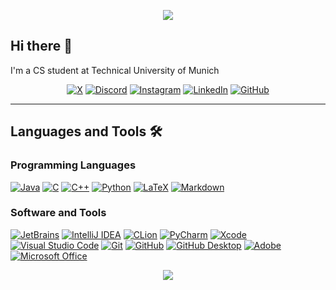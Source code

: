 <!-- Animated Header: https://github.com/kyechan99/capsule-render -->

<p align="center">
  <img src="https://capsule-render.vercel.app/api?type=waving&color=gradient&height=100&section=header&fontSize=60&animation=fadeIn&fontAlignY=35"/>
</p>

## Hi there 👋 

I'm a CS student at Technical University of Munich

<!-- Social badges -->

<p align="center">
  <!-- X and the X logo are either registered trademarks or trademarks of X Corp. in the United States and/or other countries. -->
  <a href="https://x.com/tomkuttler">
    <img alt="X" src="https://img.shields.io/badge/X-black?style=for-the-badge&logo=x&logoColor=white"/></a>
  <!-- Discord and the Discord logo are either registered trademarks or trademarks of Discord Inc. in the United States and/or other countries. -->
  <a href="https://discordapp.com/users/793397625361268756">
    <img alt="Discord" src="https://img.shields.io/badge/Discord-5865F2?style=for-the-badge&logo=discord&logoColor=white"/></a>
  <!-- Instagram and the Instagram logo are either registered trademarks or trademarks of Meta Platforms, Inc. in the United States and/or other countries. -->
  <a href="https://www.instagram.com/tomkuttler/">
    <img alt="Instagram" src="https://img.shields.io/badge/Instagram-%23E4405F?style=for-the-badge&logo=Instagram&logoColor=white"/></a>
  <!-- LinkedIn and the LinkedIn logo are either registered trademarks or trademarks of LinkedIn Corp. in the United States and/or other countries. -->
  <a href="https://www.linkedin.com/in/tomkuttler">
    <img alt="LinkedIn" src="https://img.shields.io/badge/linkedin-%230077B5?style=for-the-badge&logo=linkedin&logoColor=white"/></a>
  <!-- GITHUB®, the GITHUB® logo design, the INVERTOCAT logo design, OCTOCAT®, and the OCTOCAT® logo design are trademarks of GitHub, Inc., registered in the United States and other countries. -->
  <a href="https://github.com/tomkuttler">
    <img alt="GitHub" src="https://img.shields.io/badge/github-%23121011?style=for-the-badge&logo=github&logoColor=white"/></a>
</p>

---

<!-- Languages and Tools list -->
<!-- Documentation for badges with logo: https://shields.io/docs/logos -->
<!-- Badge formatting: https://img.shields.io/badge/<badgeContent>-<badge-color>?logo=<name from simpleicons>&logoColor=<logo-color> -->
<!-- Or use the builder: https://shields.io/badges/static-badge -->

<!-- Supportet icons: https://simpleicons.org -->
<!-- Click on the icon title to copy the name -->

<!-- Custom Icons: https://github.com/Ileriayo/markdown-badges -->

## Languages and Tools 🛠️

### Programming Languages

<p>
  <!-- Oracle, Java, MySQL, and NetSuite are registered trademarks of Oracle and/or its affiliates. Other names may be trademarks of their respective owners. -->
  <a href="https://www.java.com">
    <img alt="Java" src="https://custom-icon-badges.demolab.com/badge/Java-ED8B00?logo=java&logoColor=white"></a>
  <!-- This logo image consists only of simple geometric shapes or text. It does not meet the threshold of originality needed for copyright protection, and is therefore in the public domain. -->
  <a href="https://www.iso.org/standard/74528.html">
    <img alt="C" src="https://custom-icon-badges.demolab.com/badge/C-00599C?logo=c-in-hexagon&logoColor=white"></a>
  <!-- The “Standard C++ Foundation” name and stylized “C++” logo are trademarks of the Standard C++ Foundation. -->
  <a href="https://isocpp.org">
    <img alt="C++" src="https://custom-icon-badges.demolab.com/badge/C++-00599C?logo=cpp2&logoColor=white"></a>
  <!-- "Python" is a registered trademark of the PSF. The Python logos (in several variants) are use trademarks of the PSF as well. -->
  <a href="https://www.python.org">
    <img alt="Python" src="https://img.shields.io/badge/Python-3776AB?logo=python&logoColor=white"></a>
  <!-- The LaTeX Project logo is licensed under the Creative Commons Attribution 4.0 International license. -->
  <a href="https://www.latex-project.org">
    <img alt="LaTeX" src="https://img.shields.io/badge/LaTeX-008080?logo=LaTeX&logoColor=white"></a>
  <!-- The Markdown Mark has been dedicated to the public domain. It is protected by the Creative Commons CC0 Universal Public Domain Dedication license. -->
  <a href="https://daringfireball.net/projects/markdown">
    <img alt="Markdown" src="https://img.shields.io/badge/Markdown-black?logo=markdown&logoColor=white"></a>
</p>

### Software and Tools

<p>
  <!-- Copyright © 2000-2024 JetBrains s.r.o. JetBrains and the JetBrains logo are registered trademarks of JetBrains s.r.o. -->
  <a href="https://www.jetbrains.com">
    <img alt="JetBrains" src="https://img.shields.io/badge/JetBrains-black?logo=jetbrains&logoColor=white"></a>
  <!-- Copyright © 2024 JetBrains s.r.o. IntelliJ IDEA and the IntelliJ IDEA logo are registered trademarks of JetBrains s.r.o. -->
  <a href="https://www.jetbrains.com/idea/">
    <img alt="IntelliJ IDEA" src="https://img.shields.io/badge/IntelliJ%20IDEA-black?logo=intellij-idea&logoColor=white"></a>
  <!-- Copyright © 2024 JetBrains s.r.o. CLion and the CLion logo are registered trademarks of JetBrains s.r.o. -->
  <a href="https://www.jetbrains.com/clion/">
    <img alt="CLion" src="https://img.shields.io/badge/CLion-black?logo=clion&logoColor=white"></a>
  <!-- Copyright © 2024 JetBrains s.r.o. PyCharm and the PyCharm logo are registered trademarks of JetBrains s.r.o. -->
  <a href="https://www.jetbrains.com/pycharm/">
    <img alt="PyCharm" src="https://img.shields.io/badge/PyCharm-black?logo=pycharm&logoColor=white"></a>
  <!-- Xcode is a trademark of Apple Inc., registered in the U.S. and other countries and regions. -->
  <a href="https://developer.apple.com/xcode/">
    <img alt="Xcode" src="https://img.shields.io/badge/Xcode-147EFB?logo=Xcode&logoColor=white"></a>
  <!-- Visual Studio Code, VS Code, and the Visual Studio Code icon are trademarks of Microsoft Corporation. All rights reserved. -->
  <a href="https://code.visualstudio.com">
    <img alt="Visual Studio Code" src="https://img.shields.io/badge/Visual%20Studio%20Code-007ACC?logo=visual-studio-code&logoColor=white"></a>
  <!-- Git and the Git logo are either registered trademarks or trademarks of Software Freedom Conservancy, Inc., corporate home of the Git Project, in the United States and/or other countries. -->
  <a href="https://git-scm.com">
    <img alt="Git" src="https://img.shields.io/badge/Git-F05032?logo=git&logoColor=white"></a>
  <!-- GITHUB®, the GITHUB® logo design, the INVERTOCAT logo design, OCTOCAT®, and the OCTOCAT® logo design are trademarks of GitHub, Inc., registered in the United States and other countries. -->
  <a href="https://github.com">
    <img alt="GitHub" src="https://img.shields.io/badge/GitHub-181717?logo=github&logoColor=white"></a>
  <!-- GITHUB®, the GITHUB® logo design, the INVERTOCAT logo design, OCTOCAT®, and the OCTOCAT® logo design are trademarks of GitHub, Inc., registered in the United States and other countries. -->
  <a href="https://desktop.github.com">
    <img alt="GitHub Desktop" src="https://img.shields.io/badge/GitHub%20Desktop-8034A9?logo=github&logoColor=white"></a>
  <!-- Adobe and the Adobe logo are either registered trademarks or trademarks of Adobe in the United States and/or other countries. -->
  <a href="https://www.adobe.com">
    <img alt="Adobe" src="https://img.shields.io/badge/Adobe-FF0000?logo=adobe&logoColor=white"></a>
  <!-- Microsoft and Microsoft Office are either registered trademarks or trademarks of Microsoft in the United States and/or other countries. -->
  <a href="https://www.microsoft.com/microsoft-365">
    <img alt="Microsoft Office" src="https://img.shields.io/badge/Microsoft%20Office-D83B01"></a>
</p>
    
<!-- Animated Footer: https://github.com/kyechan99/capsule-render -->

<p align="center">
  <img src="https://capsule-render.vercel.app/api?type=waving&color=gradient&height=100&section=footer"/>
</p>